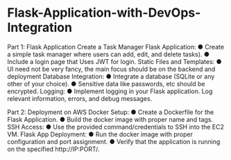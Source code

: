 # Flask-Application-with-DevOps-Integration

Part 1: Flask Application
Create a Task Manager Flask Application:
● Create a simple task manager where users can add, edit, and delete
tasks).
● Include a login page that Uses JWT for login.
Static Files and Templates:
● UI need not be very fancy, the main focus should be on the backend
and deployment
Database Integration:
● Integrate a database (SQLite or any other of your choice).
● Sensitive data like passwords, etc should be encrypted.
Logging:
● Implement logging in your Flask application. Log relevant information,
errors, and debug messages.

Part 2: Deployment on AWS
Docker Setup:
● Create a Dockerfile for the Flask Application.
● Build the docker image with proper name and tags.
SSH Access:
● Use the provided command/credentials to SSH into the EC2 VM.
Flask App Deployment:
● Run the docker image with proper configuration and port assignment.
● Verify that the application is running on the specified http://IP:PORT/.
